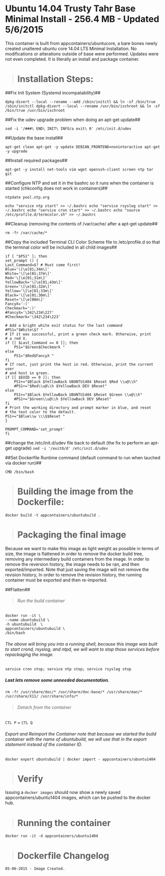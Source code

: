 #  Ubuntu 14.04 Trusty Tahr Base Minimal Install - 256.4 MB - Updated 5/6/2015

This container is built from appcontainers/ubuntucore, a bare bones newly created unaltered ubuntu core 14.04 LTS Minimal Installation. No modifications or alterations outside of base were performed. Updates were not even completed. It is literally an install and package container.


># Installation Steps:

##Fix Init System (Systemd incompatability)##
   
   `dpkg-divert --local --rename --add /sbin/initctl && ln -sf /bin/true /sbin/initctl
   dpkg-divert --local --rename /usr/bin/ischroot && ln -sf /bin/true /usr/bin/ischroot`

##Fix the udev upgrade problem when doing an apt-get update##
   
   `sed -i '/###\ END\ INIT\ INFO/a exit\ 0' /etc/init.d/udev`

##Update the base install##
  
   `apt-get clean
   apt-get -y update
   DEBIAN_FRONTEND=noninteractive apt-get -y upgrade`

##Install required packages##

   `apt-get -y install net-tools vim wget openssh-client screen ntp tar git`


##Configure NTP and set it in the bashrc so it runs when the container is started (chkconfig does not work in containers)##

   `ntpdate pool.ntp.org`

   `echo "service ntp start" >> ~/.bashrc
   echo "service rsyslog start" >> ~/.bashrc
   echo "service cron start" >> ~/.bashrc
   echo "source /etc/profile.d/termcolor.sh" >> ~/.bashrc`


##Cleanup (removing the contents of /var/cache/ after a apt-get update##

   `rm -fr /var/cache/*`


##Copy the included Terminal CLI Color Scheme file to /etc/profile.d so that the terminal color will be included in all child images##

    if [ "$PS1" ]; then
    set_prompt () {
    Last_Command=$? # Must come first!
    Blue='\[\e[01;34m\]'
    White='\[\e[01;37m\]'
    Red='\[\e[01;31m\]'
    YellowBack='\[\e[01;43m\]'
    Green='\[\e[01;32m\]'
    Yellow='\[\e[01;33m\]'
    Black='\[\e[01;30m\]'
    Reset='\[\e[00m\]'
    FancyX=':('
    Checkmark=':)'
    #FancyX='\342\234\227'
    #Checkmark='\342\234\223'

    # Add a bright white exit status for the last command
    #PS1="$White\$? "
    # If it was successful, print a green check mark. Otherwise, print
    # a red X.
    if [[ $Last_Command == 0 ]]; then
        PS1="$Green$Checkmark "
    else
        PS1="$Red$FancyX "
    fi
    # If root, just print the host in red. Otherwise, print the current user
    # and host in green.
    if [[ $EUID == 0 ]]; then
        PS1+="$Black $YellowBack UBUNTU1404 $Reset $Red \\u@\\h"
        #PS1+="$Red\\u@\\h $YellowBack DEV $Reset"
    else
        PS1+="$Black $YellowBack UBUNTU1404 $Reset $Green \\u@\\h"
        #PS1+="$Green\\u@\\h $YellowBack DEV $Reset"
    fi
    # Print the working directory and prompt marker in blue, and reset
    # the text color to the default.
    PS1+="$Blue\\w \\\$$Reset "
    }
    
    PROMPT_COMMAND='set_prompt'
    fi

##change the /etc/init.d/udev file back to default (the fix to perform an apt-get upgrade)
   `sed -i '/exit0/d' /etc/init.d/udev`

##Set Dockerfile Runtime command (default command to run when lauched via docker run)##
    
    CMD /bin/bash

># Building the image from the Dockerfile:
    
   `docker build -t appcontainers/ubuntubuild .`


># Packaging the final image

Because we want to make this image as light weight as possible in terms of size, the image is flattened in order to remove the docker build tree, removing any intermediary build containers from the image. In order to remove the reversion history, the image needs to be ran, and then exported/imported. Note that just saving the image will not remove the revision history, In order to remove the revision history, the running container must be exported and then re-imported. 

##Flatten##

>###### Run the build container

    docker run -it \
    --name ubuntubuild \
    -h ubuntubuild  \
    appcontainers/ubuntubuild \
    /bin/bash
 
   
###### The above will bring you into a running shell, because this image was built to start crond, rsyslog, and ntpd, we will want to stop those services before repackaging the image. 


   `service cron stop; service ntp stop; service rsyslog stop`

##### Last lets remove some unneeded documentation.
   `rm -fr /usr/share/doc/* /usr/share/doc-base/* /usr/share/man/* /usr/share/X11/ /usr/share/info/*`

>###### Detach from the container
    
   `CTL P` + `CTL Q`


###### Export and Reimport the Container note that because we started the build container with the name of ubuntubuild, we will use that in the export statement instead of the container ID.

    
   `docker export ubuntubuild | docker import - appcontainers/ubuntu1404`

># Verify

Issuing a `docker images` should now show a newly saved appcontainers/ubuntu1404 images, which can be pushed to the docker hub.

># Running the container
    
   `docker run -it -d appcontainers/ubuntu1404`

># Dockerfile Changelog
    
    05-06-2015 - Image Created.
